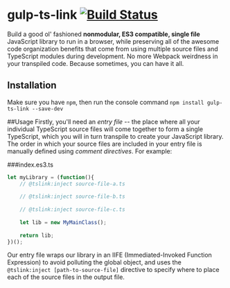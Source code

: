 # gulp-ts-link [![Build Status](https://travis-ci.com/byronwjones/gulp-ts-link.svg?branch=master)](https://travis-ci.com/byronwjones/gulp-ts-link)
Build a good ol' fashioned **nonmodular, ES3 compatible, single file** JavaScript library to run in a browser, while preserving all of the awesome code organization benefits that come from using multiple source files and TypeScript modules during development.  No more Webpack weirdness in your transpiled code.  Because sometimes, you can have it all.

## Installation
Make sure you have `npm`, then run the console command `npm install gulp-ts-link --save-dev`

##Usage
Firstly, you'll need an *entry file* -- the place where all your individual TypeScript source files will come together to form a single TypeScript, which you will in turn transpile to create your JavaScript library.  The order in which your source files are included in your entry file is manually defined using *comment directives*.  For example:

###index.es3.ts
```js
let myLibrary = (function(){
    // @tslink:inject source-file-a.ts
    
    // @tslink:inject source-file-b.ts
    
    // @tslink:inject source-file-c.ts
    
    let lib = new MyMainClass();
    
    return lib;
})();
```

Our entry file wraps our library in an IIFE (Immediated-Invoked Function Expression) to avoid polluting the global object, and uses the `@tslink:inject [path-to-source-file]` directive to specify where to place each of the source files in the output file.

